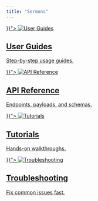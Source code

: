 ```yaml
---
title: "Sermons"
---
```


<div class="tiles">

<div class="tile">
  <a href="{{< relref "/docs/user-guides/" >}}">
    <img src="/assets/images/user-guides.png" alt="User Guides" />
    <h2>User Guides</h2>
    <p>Step-by-step usage guides.</p>
  </a>
</div>

<div class="tile">
  <a href="{{< relref "/docs/api-reference/" >}}">
    <img src="/assets/images/api-reference.png" alt="API Reference" />
    <h2>API Reference</h2>
    <p>Endpoints, payloads, and schemas.</p>
  </a>
</div>

<div class="tile">
  <a href="{{< relref "/docs/tutorials/" >}}">
    <img src="/assets/images/tutorials.png" alt="Tutorials" />
    <h2>Tutorials</h2>
    <p>Hands-on walkthroughs.</p>
  </a>
</div>

<div class="tile">
  <a href="{{< relref "/docs/troubleshooting/" >}}">
    <img src="/assets/images/troubleshooting.png" alt="Troubleshooting" />
    <h2>Troubleshooting</h2>
    <p>Fix common issues fast.</p>
  </a>
</div>

</div>